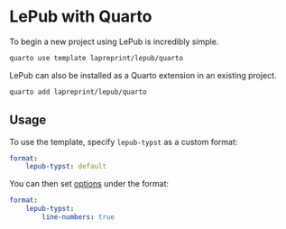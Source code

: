 # LePub with Quarto
To begin a new project using LePub is incredibly simple.

```sh
quarto use template lapreprint/lepub/quarto
```

LePub can also be installed as a Quarto extension in an existing project.

```sh
quarto add lapreprint/lepub/quarto
```

## Usage

To use the template, specify `lepub-typst` as a custom format:
```yaml
format:
    lepub-typst: default
```

You can then set [options](settings.md#options) under the format:
```yaml
format:
    lepub-typst:
        line-numbers: true
```